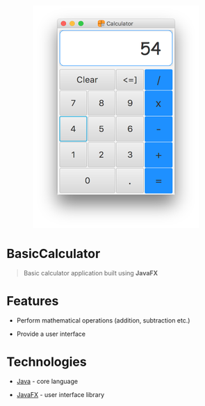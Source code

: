 <p align="center">
  <img src="./preview/preview.png" alt="Preview" height="512" width="382px"/>
</p>

# BasicCalculator

> Basic calculator application built using **JavaFX**


# Features

* Perform mathematical operations (addition, subtraction etc.)

* Provide a user interface


# Technologies

* [Java](https://go.java/) - core language

* [JavaFX](http://docs.oracle.com/javafx/2/overview/jfxpub-overview.htm) - user interface library

